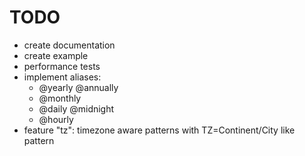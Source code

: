 # TODO
- create documentation
- create example
- performance tests
- implement aliases:
  - @yearly  @annually
  - @monthly
  - @daily @midnight
  - @hourly
- feature "tz": timezone aware patterns with TZ=Continent/City like pattern
